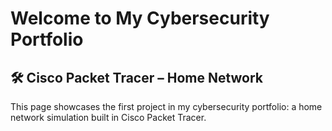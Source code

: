 # Welcome to My Cybersecurity Portfolio

## 🛠 Cisco Packet Tracer – Home Network

This page showcases the first project in my cybersecurity portfolio: a home network simulation built in Cisco Packet Tracer.
